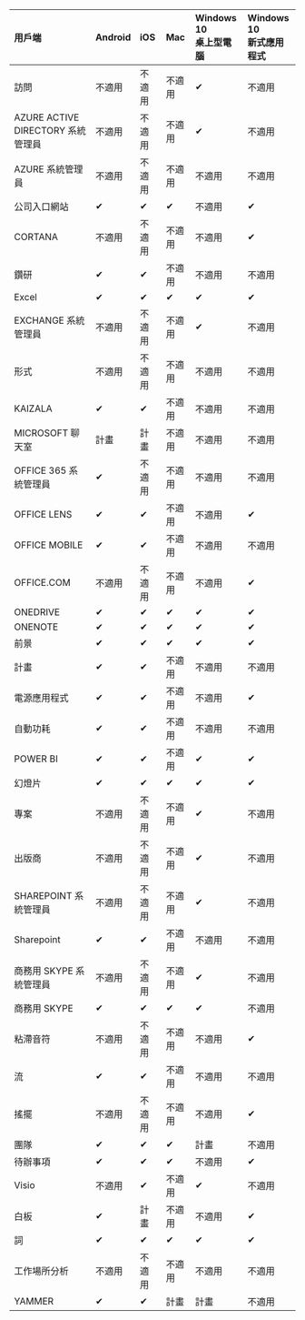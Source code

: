 <!-- This file is generated automatically. Changes made to this file will be overwritten.-->
|用戶端|Android|iOS|Mac|Windows 10<br>桌上型電腦|Windows 10<br>新式應用程式|
|:-|:-|:-|:-|:-|:-|
|訪問|不適用|不適用|不適用|✔|不適用|
|AZURE ACTIVE DIRECTORY 系統管理員|不適用|不適用|不適用|✔|不適用|
|AZURE 系統管理員|不適用|不適用|不適用|不適用|不適用|
|公司入口網站|✔|✔|✔|不適用|✔|
|CORTANA|不適用|不適用|不適用|不適用|✔|
|鑽研|✔|✔|不適用|不適用|不適用|
|Excel|✔|✔|✔|✔|✔|
|EXCHANGE 系統管理員|不適用|不適用|不適用|✔|不適用|
|形式|不適用|不適用|不適用|不適用|不適用|
|KAIZALA|✔|✔|不適用|不適用|不適用|
|MICROSOFT 聊天室|計畫|計畫|不適用|不適用|不適用|
|OFFICE 365 系統管理員|✔|不適用|不適用|不適用|不適用|
|OFFICE LENS|✔|✔|不適用|不適用|✔|
|OFFICE MOBILE|✔|✔|不適用|不適用|不適用|
|OFFICE.COM|不適用|不適用|不適用|不適用|✔|
|ONEDRIVE|✔|✔|✔|✔|✔|
|ONENOTE|✔|✔|✔|✔|✔|
|前景|✔|✔|✔|✔|✔|
|計畫|✔|✔|不適用|不適用|不適用|
|電源應用程式|✔|✔|不適用|不適用|✔|
|自動功耗|✔|✔|不適用|不適用|不適用|
|POWER BI|✔|✔|不適用|✔|✔|
|幻燈片|✔|✔|✔|✔|✔|
|專案|不適用|不適用|不適用|✔|不適用|
|出版商|不適用|不適用|不適用|✔|不適用|
|SHAREPOINT 系統管理員|不適用|不適用|不適用|✔|不適用|
|Sharepoint|✔|✔|不適用|不適用|不適用|
|商務用 SKYPE 系統管理員|不適用|不適用|不適用|✔|不適用|
|商務用 SKYPE|✔|✔|✔|✔|不適用|
|粘滯音符|不適用|不適用|不適用|不適用|✔|
|流|✔|✔|不適用|不適用|不適用|
|搖擺|不適用|不適用|不適用|不適用|✔|
|團隊|✔|✔|✔|計畫|不適用|
|待辦事項|✔|✔|✔|不適用|✔|
|Visio|不適用|✔|不適用|✔|不適用|
|白板|✔|計畫|不適用|不適用|✔|
|詞|✔|✔|✔|✔|✔|
|工作場所分析|不適用|不適用|不適用|不適用|不適用|
|YAMMER|✔|✔|計畫|計畫|不適用|
